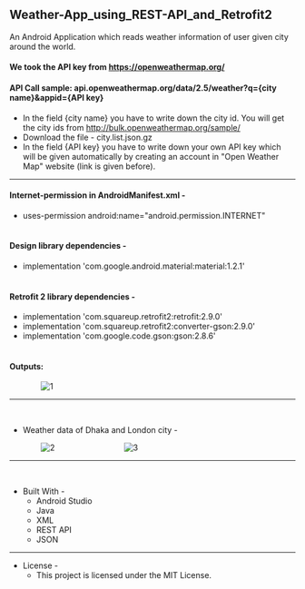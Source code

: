 ## Weather-App_using_REST-API_and_Retrofit2
An Android Application which reads weather information of user given city around the world.
#### We took the API key from https://openweathermap.org/
#### API Call sample: api.openweathermap.org/data/2.5/weather?q={city name}&appid={API key}
* In the field {city name} you have to write down the city id. You will get the city ids from http://bulk.openweathermap.org/sample/
* Download the file - city.list.json.gz
* In the field {API key} you have to write down your own API key which will be given automatically by creating an account in "Open Weather Map" website (link is given before).
- - - -
#### Internet-permission in AndroidManifest.xml -
* uses-permission android:name="android.permission.INTERNET"<br><br>
#### Design library dependencies -
* implementation 'com.google.android.material:material:1.2.1'<br><br>
#### Retrofit 2 library dependencies -
* implementation 'com.squareup.retrofit2:retrofit:2.9.0'
* implementation 'com.squareup.retrofit2:converter-gson:2.9.0'
* implementation 'com.google.code.gson:gson:2.8.6'<br><br>

#### Outputs:

&nbsp;&nbsp;&nbsp;&nbsp;&nbsp;&nbsp;&nbsp;&nbsp;&nbsp;&nbsp;&nbsp;&nbsp;&nbsp;    ![1](https://user-images.githubusercontent.com/37416018/105637984-7f617500-5e9a-11eb-8749-eae2b7f00f14.JPG)
- - - -
<br>

* Weather data of Dhaka and London city - 

&nbsp;&nbsp;&nbsp;&nbsp;&nbsp;&nbsp;&nbsp;&nbsp;&nbsp;&nbsp;&nbsp;&nbsp;&nbsp;    ![2](https://user-images.githubusercontent.com/37416018/105637987-81c3cf00-5e9a-11eb-9e1b-951c9fa30d34.JPG)
&nbsp;&nbsp;&nbsp;&nbsp;&nbsp;&nbsp;&nbsp;&nbsp;&nbsp;&nbsp;&nbsp;&nbsp;&nbsp;&nbsp;&nbsp;&nbsp;&nbsp;&nbsp;&nbsp;&nbsp;&nbsp;&nbsp;&nbsp;&nbsp;&nbsp;&nbsp;&nbsp;&nbsp;&nbsp;    ![3](https://user-images.githubusercontent.com/37416018/105637990-838d9280-5e9a-11eb-9673-b40b40e7161a.JPG)
- - - -
<br>

* Built With - 
    * Android Studio
    * Java
    * XML
    * REST API
    * JSON
- - - -

* License -
    * This project is licensed under the MIT License.
